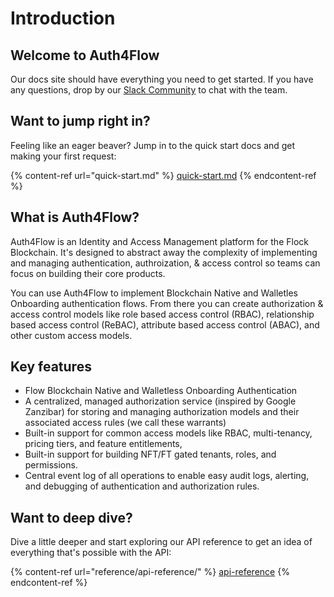 # Introduction

## Welcome to Auth4Flow

Our docs site should have everything you need to get started. If you have any questions, drop by our [Slack Community](https://join.slack.com/t/warrantcommunity/shared\_invite/zt-12g84updv-5l1pktJf2bI5WIKN4\_\~f4w) to chat with the team.

## Want to jump right in?

Feeling like an eager beaver? Jump in to the quick start docs and get making your first request:

{% content-ref url="quick-start.md" %}
[quick-start.md](quick-start.md)
{% endcontent-ref %}

## What is Auth4Flow?

Auth4Flow is an Identity and Access Management platform for the Flock Blockchain. It's designed to abstract away the complexity of implementing and managing authentication, authroization, & access control so teams can focus on building their core products.

You can use Auth4Flow to implement Blockchain Native and Walletles Onboarding authentication flows. From there you can create authorization & access control models like role based access control (RBAC), relationship based access control (ReBAC), attribute based access control (ABAC), and other custom access models.

## Key features

* Flow Blockchain Native and Walletless Onboarding Authentication
* A centralized, managed authorization service (inspired by Google Zanzibar) for storing and managing authorization models and their associated access rules (we call these warrants)
* Built-in support for common access models like RBAC, multi-tenancy, pricing tiers, and feature entitlements,&#x20;
* Built-in support for building NFT/FT gated tenants, roles, and permissions.
* Central event log of all operations to enable easy audit logs, alerting, and debugging of authentication and authorization rules.

## Want to deep dive?

Dive a little deeper and start exploring our API reference to get an idea of everything that's possible with the API:

{% content-ref url="reference/api-reference/" %}
[api-reference](reference/api-reference/)
{% endcontent-ref %}

